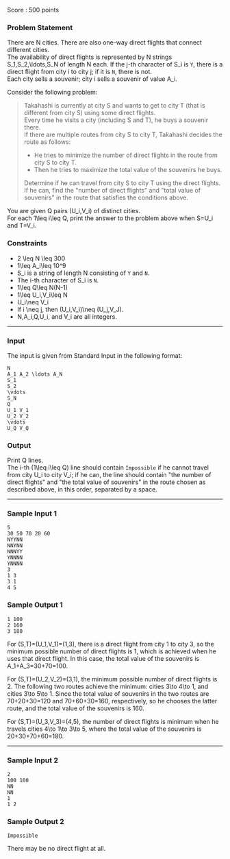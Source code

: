 Score : 500 points

### Problem Statement

There are N cities. There are also one-way direct flights that connect different cities.  
The availability of direct flights is represented by N strings S\_1,S\_2,\ldots,S\_N of length N each.
If the j-th character of S\_i is `Y`, there is a direct flight from city i to city j;
if it is `N`, there is not.  
Each city sells a souvenir; city i sells a souvenir of value A\_i.

Consider the following problem:

> Takahashi is currently at city S and wants to get to city T (that is different from city S) using some direct flights.  
> Every time he visits a city (including S and T), he buys a souvenir there.  
> If there are multiple routes from city S to city T, Takahashi decides the route as follows:
>
> * He tries to minimize the number of direct flights in the route from city S to city T.
> * Then he tries to maximize the total value of the souvenirs he buys.
>
> Determine if he can travel from city S to city T using the direct flights.
> If he can, find the "number of direct flights" and "total value of souvenirs" in the route that satisfies the conditions above.

You are given Q pairs (U\_i,V\_i) of distinct cities.  
For each 1\leq i\leq Q, print the answer to the problem above when S=U\_i and T=V\_i.

### Constraints

* 2 \leq N \leq 300
* 1\leq A\_i\leq 10^9
* S\_i is a string of length N consisting of `Y` and `N`.
* The i-th character of S\_i is `N`.
* 1\leq Q\leq N(N-1)
* 1\leq U\_i,V\_i\leq N
* U\_i\neq V\_i
* If i \neq j, then (U\_i,V\_i)\neq (U\_j,V\_J).
* N,A\_i,Q,U\_i, and V\_i are all integers.

---

### Input

The input is given from Standard Input in the following format:

```
N
A_1 A_2 \ldots A_N
S_1
S_2
\vdots
S_N
Q
U_1 V_1
U_2 V_2
\vdots
U_Q V_Q
```

### Output

Print Q lines.  
The i-th (1\leq i\leq Q) line should contain
`Impossible` if he cannot travel from city U\_i to city V\_i;
if he can, the line should contain "the number of direct flights" and "the total value of souvenirs" in the route chosen as described above, in this order, separated by a space.

---

### Sample Input 1

```
5
30 50 70 20 60
NYYNN
NNYNN
NNNYY
YNNNN
YNNNN
3
1 3
3 1
4 5
```

### Sample Output 1

```
1 100
2 160
3 180
```

For (S,T)=(U\_1,V\_1)=(1,3), there is a direct flight from city 1 to city 3,
so the minimum possible number of direct flights is 1, which is achieved when he uses that direct flight.
In this case, the total value of the souvenirs is A\_1+A\_3=30+70=100.

For (S,T)=(U\_2,V\_2)=(3,1), the minimum possible number of direct flights is 2.
The following two routes achieve the minimum: cities 3\to 4\to 1, and cities 3\to 5\to 1.
Since the total value of souvenirs in the two routes are 70+20+30=120 and 70+60+30=160, respectively,
so he chooses the latter route, and the total value of the souvenirs is 160.

For (S,T)=(U\_3,V\_3)=(4,5), the number of direct flights is minimum when he travels cities 4\to 1\to 3\to 5, where the total value of the souvenirs is 20+30+70+60=180.

---

### Sample Input 2

```
2
100 100
NN
NN
1
1 2
```

### Sample Output 2

```
Impossible
```

There may be no direct flight at all.